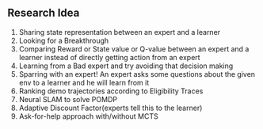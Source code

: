 ## Research Idea
1. Sharing state representation between an expert and a learner
2. Looking for a Breakthrough
3. Comparing Reward or State value or Q-value between an expert and a learner instead of directly getting action from an expert
4. Learning from a Bad expert and try avoiding that decision making
5. Sparring with an expert! An expert asks some questions about the given env to a learner and he will learn from it
6. Ranking demo trajectories according to Eligibility Traces
7. Neural SLAM to solve POMDP
8. Adaptive Discount Factor(experts tell this to the learner)
9. Ask-for-help approach with/without MCTS